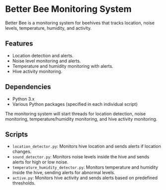 # Better Bee Monitoring System

Better Bee is a monitoring system for beehives that tracks location, noise levels, temperature, humidity, and activity.

## Features

- Location detection and alerts.
- Noise level monitoring and alerts.
- Temperature and humidity monitoring with alerts.
- Hive activity monitoring.

## Dependencies

- Python 3.x
- Various Python packages (specified in each individual script)

The monitoring system will start threads for location detection, noise monitoring, temperature/humidity monitoring, and hive activity monitoring.

## Scripts

- `location_detector.py`: Monitors hive location and sends alerts if location changes.
- `sound_detector.py`: Monitors noise levels inside the hive and sends alerts for high or low noise.
- `temperature_humidity_detector.py`: Monitors temperature and humidity inside the hive, sending alerts for abnormal levels.
- `active.py`: Monitors hive activity and sends alerts based on predefined thresholds.

